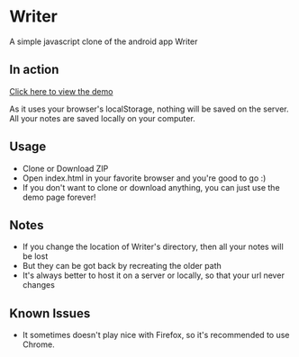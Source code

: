 # Writer
A simple javascript clone of the android app Writer

## In action
[Click here to view the demo](https://flawiddsouza.github.io/Writer/)

As it uses your browser's localStorage, nothing will be saved on the server. All your notes are saved locally on your computer.

## Usage
- Clone or Download ZIP
- Open index.html in your favorite browser and you're good to go :)
- If you don't want to clone or download anything, you can just use the demo page forever!

## Notes
- If you change the location of Writer's directory, then all your notes will be lost
- But they can be got back by recreating the older path
- It's always better to host it on a server or locally, so that your url never changes

## Known Issues
- It sometimes doesn't play nice with Firefox, so it's recommended to use Chrome.
